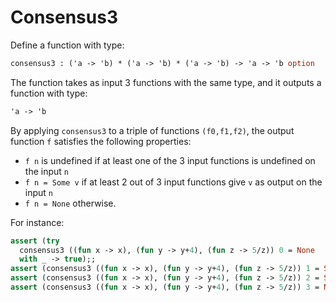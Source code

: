 # Consensus3

Define a function with type:
```ocaml
consensus3 : ('a -> 'b) * ('a -> 'b) * ('a -> 'b) -> 'a -> 'b option
```
The function takes as input 3 functions with the same type,
and it outputs a function with type:
```ocaml
'a -> 'b
```
By applying `consensus3` to a triple of functions `(f0,f1,f2)`,
the output function `f` satisfies the following properties:
- `f n` is undefined if at least one of the 3 input functions is undefined on the input `n`
- `f n = Some v` if at least 2 out of 3 input functions give `v` as output on the input `n`
- `f n = None` otherwise.

For instance:
```ocaml
assert (try
  consensus3 ((fun x -> x), (fun y -> y+4), (fun z -> 5/z)) 0 = None
  with _ -> true);;
assert (consensus3 ((fun x -> x), (fun y -> y+4), (fun z -> 5/z)) 1 = Some 5);;
assert (consensus3 ((fun x -> x), (fun y -> y+4), (fun z -> 5/z)) 2 = Some 2);;
assert (consensus3 ((fun x -> x), (fun y -> y+4), (fun z -> 5/z)) 3 = None);;
```
